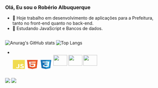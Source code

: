 ### Olá, Eu sou o Robério Albuquerque

- 🔭 Hoje trabalho em desenvolvimento de aplicações para a Prefeitura, tanto no front-end quanto no back-end.
- 🌱 Estudando JavaScript e Bancos de dados.
 ##

![Anurag's GitHub stats](https://github-readme-stats.vercel.app/api?username=b3r1u&show_icons=true&theme=dark)
![Top Langs](https://github-readme-stats.vercel.app/api/top-langs/?username=b3r1u&layout=compact&theme=dark)

- <div style="display: inline_block"><br>
  <img align="center" alt="Berio-Js" height="30" width="40" src="https://raw.githubusercontent.com/devicons/devicon/master/icons/javascript/javascript-plain.svg">
  <img align="center" alt="Berio-HTML" height="30" width="40" src="https://raw.githubusercontent.com/devicons/devicon/master/icons/html5/html5-original.svg">
  <img align="center" alt="Berio-CSS" height="30" width="40" src="https://raw.githubusercontent.com/devicons/devicon/master/icons/css3/css3-original.svg">
  <img height="35" width="45" src="https://cdn.jsdelivr.net/gh/devicons/devicon/icons/java/java-original.svg">
  <img height="35" width="45" src="https://cdn.jsdelivr.net/gh/devicons/devicon/icons/c/c-plain.svg">
  <img height="35" width="45" src="https://cdn.jsdelivr.net/gh/devicons/devicon/icons/wordpress/wordpress-plain.svg">
</div>

 ##
 
<div> 
  
  <a href="https://instagram.com/berioalb" target="_blank"><img src="https://img.shields.io/badge/-Instagram-%23E4405F?style=for-the-badge&logo=instagram&logoColor=white" target="_blank"></a> 
  <a href="https://www.linkedin.com/in/roberio-albuquerque-4b597a203" target="_blank"><img src="https://img.shields.io/badge/-LinkedIn-%230077B5?style=for-the-badge&logo=linkedin&logoColor=white" target="_blank"></a> 
  
</div>

